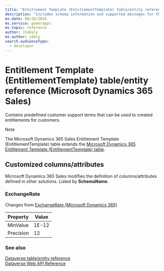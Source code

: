```yaml
---
title: "Entitlement Template (EntitlementTemplate) table/entity reference (Microsoft Dynamics 365 Sales)"
description: "Includes schema information and supported messages for the Entitlement Template (EntitlementTemplate) table/entity with Microsoft Dynamics 365 Sales."
ms.date: 08/26/2024
ms.service: powerapps
ms.topic: reference
author: JimDaly
ms.author: jdaly
search.audienceType: 
  - developer
---
```


# Entitlement Template (EntitlementTemplate) table/entity reference (Microsoft Dynamics 365 Sales)

Contains predefined customer support terms that can be used to created entitlements for customers.

> [!NOTE]
> The Microsoft Dynamics 365 Sales Entitlement Template (EntitlementTemplate) table extends the [Microsoft Dynamics 365 Entitlement Template (EntitlementTemplate) table](/dynamics365/developer/entities/entitlementtemplate).



## Customized columns/attributes

Microsoft Dynamics 365 Sales modifies the definition of columns/attributes defined in other solutions. Listed by **SchemaName**.

### <a name="BKMK_ExchangeRate"></a> ExchangeRate

Changes from [ExchangeRate (Microsoft Dynamics 365)](/dynamics365/developer/entities/entitlementtemplate#BKMK_ExchangeRate)

|Property|Value|
|---|---|
|MinValue|1E-12|
|Precision|12|




### See also

[Dataverse table/entity reference](../about-entity-reference.md)  
[Dataverse Web API Reference](/power-apps/developer/data-platform/webapi/reference/about)   

